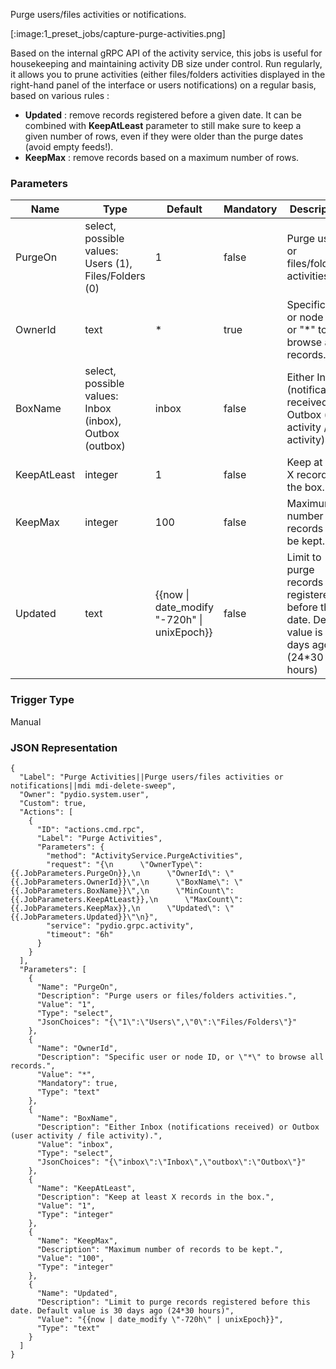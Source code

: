 
Purge users/files activities or notifications.

[:image:1_preset_jobs/capture-purge-activities.png]

Based on the internal gRPC API of the activity service, this jobs is useful for housekeeping and maintaining activity DB size
under control. Run regularly, it allows you to prune activities (either files/folders activities displayed in the right-hand panel of the interface or users notifications) on 
a regular basis, based on various rules : 

 - **Updated** : remove records registered before a given date. It can be combined with **KeepAtLeast** parameter to still make
   sure to keep a given number of rows, even if they were older than the purge dates (avoid empty feeds!).
 - **KeepMax** : remove records based on a maximum number of rows.



### Parameters

|Name|Type|Default|Mandatory|Description|
|----|----|-------|---------|-----------|
|PurgeOn|select, possible values: Users (1), Files/Folders (0)|1|false|Purge users or files/folders activities.|
|OwnerId|text|*|true|Specific user or node ID, or "*" to browse all records.|
|BoxName|select, possible values: Inbox (inbox), Outbox (outbox)|inbox|false|Either Inbox (notifications received) or Outbox (user activity / file activity).|
|KeepAtLeast|integer|1|false|Keep at least X records in the box.|
|KeepMax|integer|100|false|Maximum number of records to be kept.|
|Updated|text|{{now &#124; date_modify &#34;-720h&#34; &#124; unixEpoch}}|false|Limit to purge records registered before this date. Default value is 30 days ago (24*30 hours)|



### Trigger Type
Manual

### JSON Representation

```
{
  "Label": "Purge Activities||Purge users/files activities or notifications||mdi mdi-delete-sweep",
  "Owner": "pydio.system.user",
  "Custom": true,
  "Actions": [
    {
      "ID": "actions.cmd.rpc",
      "Label": "Purge Activities",
      "Parameters": {
        "method": "ActivityService.PurgeActivities",
        "request": "{\n      \"OwnerType\": {{.JobParameters.PurgeOn}},\n      \"OwnerId\": \"{{.JobParameters.OwnerId}}\",\n      \"BoxName\": \"{{.JobParameters.BoxName}}\",\n      \"MinCount\": {{.JobParameters.KeepAtLeast}},\n      \"MaxCount\": {{.JobParameters.KeepMax}},\n      \"Updated\": \"{{.JobParameters.Updated}}\"\n}",
        "service": "pydio.grpc.activity",
        "timeout": "6h"
      }
    }
  ],
  "Parameters": [
    {
      "Name": "PurgeOn",
      "Description": "Purge users or files/folders activities.",
      "Value": "1",
      "Type": "select",
      "JsonChoices": "{\"1\":\"Users\",\"0\":\"Files/Folders\"}"
    },
    {
      "Name": "OwnerId",
      "Description": "Specific user or node ID, or \"*\" to browse all records.",
      "Value": "*",
      "Mandatory": true,
      "Type": "text"
    },
    {
      "Name": "BoxName",
      "Description": "Either Inbox (notifications received) or Outbox (user activity / file activity).",
      "Value": "inbox",
      "Type": "select",
      "JsonChoices": "{\"inbox\":\"Inbox\",\"outbox\":\"Outbox\"}"
    },
    {
      "Name": "KeepAtLeast",
      "Description": "Keep at least X records in the box.",
      "Value": "1",
      "Type": "integer"
    },
    {
      "Name": "KeepMax",
      "Description": "Maximum number of records to be kept.",
      "Value": "100",
      "Type": "integer"
    },
    {
      "Name": "Updated",
      "Description": "Limit to purge records registered before this date. Default value is 30 days ago (24*30 hours)",
      "Value": "{{now | date_modify \"-720h\" | unixEpoch}}",
      "Type": "text"
    }
  ]
}
```
